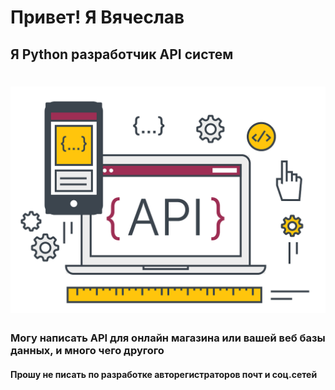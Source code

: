 # Привет! Я Вячеслав

## Я Python разработчик API систем 

# ![Лого](API.png)

### Могу написать API для онлайн магазина или вашей веб базы данных, и много чего другого

#### Прошу не писать по разработке авторегистраторов почт и соц.сетей
